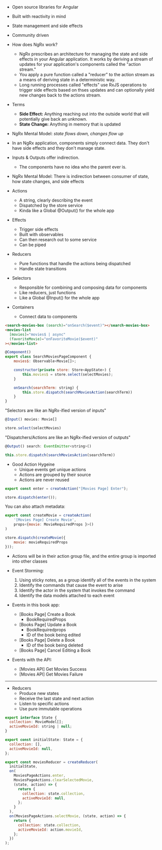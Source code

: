 - Open source libraries for Angular
- Built with reactivity in mind
- State management and side effects
- Community driven

- How does NgRx work?

  - NgRx prescribes an architecture for managing the state and side effects in your Angular application. It works by deriving a stream of updates for your application's components called the "action stream."
  - You apply a pure function called a "reducer" to the action stream as a means of deriving state in a deterministic way.
  - Long running processes called "effects" use RxJS operations to trigger side effects based on thses updates and can optionally yield new changes back to the actions stream.

- Terms

  - **Side Effect:** Anything reaching out into the outside world that will potentially give back an unknown.
  - **State Change:** Anything in memory that is updated

- NgRx Mental Model: _state flows down, changes flow up_

- In an NgRx application, components simply connect data. They don't have side effects and they don't manage state.

- Inputs & Outputs offer indirection.

  - The components have no idea who the parent ever is.

- NgRx Mental Model: There is indirection between consumer of state, how state changes, and side effects

- Actions

  - A string, clearly describing the event
  - Dispatched by the store service
  - Kinda like a Global @Output() for the whole app

- Effects

  - Trigger side effects
  - Built with observables
  - Can then research out to some service
  - Can be piped

- Reducers

  - Pure functions that handle the actions being dispatched
  - Handle state transitions

- Selectors

  - Responsible for combining and composing data for components
  - Like reducers, just functions
  - Like a Global @Input() for the whole app

- Containers
  - Connect data to components

```html
<search-movies-box (search)="onSearch($event)"></search-movies-box>
<movies-list
  [movies]="movies$ | async"
  (favoriteMovie)="onFavoriteMovie($event)"
></movies-list>
```

```javascript
@Component()
export class SearchMoviesPageComponent {
    movies$: Observable<Movie[]>;

    constructor(private store: Store<AppState>) {
        this.movies$ = store.select(selectMovies);
    }

    onSearch(searchTerm: string) {
        this.store.dispatch(searchMoviesAction(searchTerm))
    }
}
```

"Selectors are like an NgRx-ified version of inputs"

```javascript
@Input() movies: Movie[]

store.select(selectMovies)
```

"Dispatchers/Actions are like an NgRx-ified version of outputs"

```javascript
@Output() search: EventEmitter<string>()

this.store.dispatch(searchMoviesAction(searchTerm))
```

- Good Action Hygeine
  - Unique events get unique actions
  - Actions are grouped by their source
  - Actions are never reused

```js
export const enter = createAction("[Movies Page] Enter");

store.dispatch(enter());
```

You can also attach metadata:

```js
export const createMovie = createAction(
    '[Movies Page] Create Movie',
    props<{movie: MovieRequiredProps }>()
)

store.dispatch(createMovie({
    movie: movieRequiredProps
}));
```

- Actions will be in their action group file, and the entire group is imported into other classes
- Event Storming:
  1. Using sticky notes, as a group identify all of the events in the system
  2. Identify the commands that cause the event to arise
  3. Identify the actor in the system that invokes the command
  4. Identify the data models attached to each event
- Events in this book app:
  - [Books Page] Create a Book
    - BookRequiredProps
  - [Books Page] Update a Book
    - BookRequiredprops
    - ID of the book being edited
  - [Books Page] Delete a Book
    - ID of the book being deleted
  - [Books Page] Cancel Editing a Book
- Events with the API:

  - [Movies API] Get Movies Success
  - [Movies API] Get Movies Failure

---

- Reducers
  - Produce new states
  - Receive the last state and next action
  - Listen to specific actions
  - Use pure immutable operations

```js
export interface State {
  collection: MovieModel[];
  activeMovieId: string | null;
}

export const initialState: State = {
  collection: [],
  activeMovieId: null,
};
```

```js
export const moviesReducer = createReducer(
  initialState,
  on(
    MoviesPageActions.enter,
    MoviesPageActions.clearSelectedMovie,
    (state, action) => {
      return {
        collection: state.collection,
        activeMovieId: null,
      };
    }
  ),
  on(MoviesPageActions.selectMovie, (state, action) => {
    return {
      collection: state.collection,
      activeMovieId: action.movieId,
    };
  })
);
```
